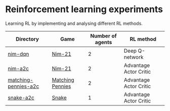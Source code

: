 # Reinforcement learning experiments
Learning RL by implementing and analysing different RL methods.

| Directory | Game | Number of agents | RL method |
|-|-|-|-
| [nim-dqn](./nim-dqn/) | [Nim-21](https://en.wikipedia.org/wiki/Nim#The_21_game) | 2 | Deep Q-network |
| [nim-a2c](./nim-a2c/) | [Nim-21](https://en.wikipedia.org/wiki/Nim#The_21_game) | 2 | Advantage Actor Critic |
| [matching-pennies-a2c](./matching-pennies-a2c/) | [Matching Pennies](https://en.wikipedia.org/wiki/Matching_pennies) | 2 | Advantage Actor Critic |
| [snake-a2c](./snake-a2c/) | [Snake](https://en.wikipedia.org/wiki/Snake_(video_game_genre)) | 1 | Advantage Actor Critic |